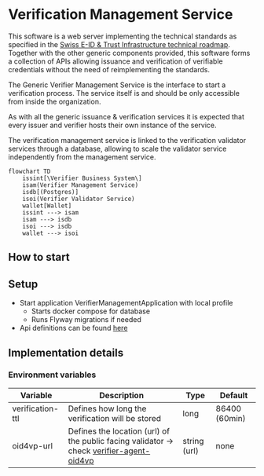 # Verification Management Service

This software is a web server implementing the technical standards as specified in
the [Swiss E-ID & Trust Infrastructure technical roadmap](https://github.com/e-id-admin/open-source-community/blob/main/tech-roadmap/tech-roadmap.md).
Together with the other generic components provided, this software forms a collection of APIs allowing issuance and
verification of verifiable credentials without the need of reimplementing the standards.

The Generic Verifier Management Service is the interface to start a verification process. The service itself is and
should be only accessible from inside the organization.

As with all the generic issuance & verification services it is expected that every issuer and verifier hosts their own
instance of the service.

The verification management service is linked to the verification validator services through a database, allowing to
scale the validator service independently from the management service.

```mermaid
flowchart TD
    issint[\Verifier Business System\]
    isam(Verifier Management Service)
    isdb[(Postgres)]
    isoi(Verifier Validator Service)
    wallet[Wallet]
    issint ---> isam
    isam ---> isdb
    isoi ---> isdb
    wallet ---> isoi
```

## How to start

## Setup

- Start application VerifierManagementApplication with local profile
    - Starts docker compose for database
    - Runs Flyway migrations if needed
- Api definitions can be found [here](http://localhost:8080/swagger-ui/index.html#/)

## Implementation details

### Environment variables

| Variable         | Description                                                                                                                    | Type          | Default       |
|------------------|--------------------------------------------------------------------------------------------------------------------------------|---------------|---------------|
| verification-ttl | Defines how long the verification will be stored                                                                               | long          | 86400 (60min) |
| oid4vp-url       | Defines the location (url) of the public facing validator ->  check [verifier-agent-oid4vp](https://todo-add-public-link-here) | string  (url) | none          |

